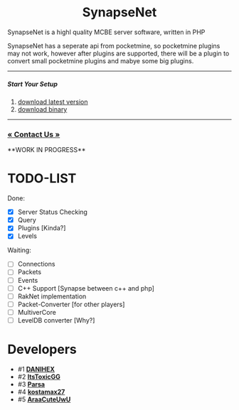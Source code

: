 <h1 align="center">SynapseNet</h1>
<p>SynapseNet is a highl quality MCBE server software, written in PHP</p>
<p>SynapseNet has a seperate api from pocketmine, so pocketmine plugins may not work, however after plugins are supported, there will be a plugin to convert small pocketmine plugins and mabye some big plugins.</p> 

<hr>
<h5>Start Your Setup</h5>
<ol>
  <li><a href="">download latest version</a></li>
  <li><a href="">download binary</a></li>
</ol>
<hr>
<h3><a href="">«   Contact Us  »</a></h3>
**WORK IN PROGRESS**

# TODO-LIST

Done:
- [x] Server Status Checking
- [x] Query
- [X] Plugins [Kinda?]
- [X] Levels

Waiting:
- [ ] Connections
- [ ] Packets
- [ ] Events
- [ ] C++ Support [Synapse between c++ and php]
- [ ] RakNet implementation
- [ ] Packet-Converter [for other players]
- [ ] MultiverCore
- [ ] LevelDB converter [Why?]

# Developers
- #1 [**DANIHEX**](https://github.com/DANIHEX)
- #2 [**ItsToxicGG**](https://github.com/ItsToxicGG)
- #3 [**Parsa**](https://github.com/Errorforvirus)
- #4 [**kostamax27**](https://github.com/kostamax27)
- #5 [**AraaCuteUwU**](https://github.com/AraaCuteUwU)
